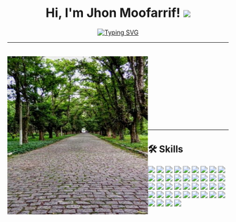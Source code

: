 <!-- title -->
<div>
<h1 align="center">
  Hi, I'm Jhon Moofarrif!
  <img src="https://media.giphy.com/media/hvRJCLFzcasrR4ia7z/giphy.gif" width="40">
</h1>
</div>

<!-- letters and views -->
<div>


  <p align="center">
   <a href="https://git.io/typing-svg">
    <img src="https://readme-typing-svg.demolab.com?font=Fira+Code&duration=4996&pause=1000&center=true&vCenter=true&lines=Frontend+JS+Developer;React+%7C+Angular+%7C+Microfronts;Always+keep+learning+new+things" alt="Typing SVG" />
   </a>
  </p>
</div>

<hr/>
<br/>

<!-- description -->
<div>
  <img align="left" height="360" src="./pic.jpeg" alt="Unfortunately I didn't find the author of the pic, feel to open a pull request if found" width="320" />
<br/>
<br/>
<br/>



</div>
<br/>
<br/>
<br/>
<br/>
<br/>
<br/>
<hr/>

## 🛠️ Skills

<p>
    <img  src="https://img.shields.io/badge/Keras-FF0000?style=for-the-badge&logo=keras&logoColor=white">
    <img  src="https://img.shields.io/badge/PyTorch-EE4C2C?style=for-the-badge&logo=pytorch&logoColor=white">
    <img  src="https://img.shields.io/badge/TensorFlow-FF6F00?style=for-the-badge&logo=tensorflow&logoColor=white">
    <img  src="https://img.shields.io/badge/PostgreSQL-316192?style=for-the-badge&logo=postgresql&logoColor=white"></a>
    <img  src="https://img.shields.io/badge/Oracle-F80000?style=for-the-badge&logo=Oracle&logoColor=white"></a>
    <img  src="https://img.shields.io/badge/SQLite-07405E?style=for-the-badge&logo=sqlite&logoColor=white"></a>
    <img  src="https://img.shields.io/badge/Figma-F24E1E?style=for-the-badge&logo=figma&logoColor=white"></a>
    <img  src="https://img.shields.io/badge/Angular-DD0031?style=for-the-badge&logo=angular&logoColor=white"></a>
    <img  src="https://img.shields.io/badge/Ant%20Design-1890FF?style=for-the-badge&logo=antdesign&logoColor=white"></a>
    <img  src="https://img.shields.io/badge/Apollo%20GraphQL-311C87?&style=for-the-badge&logo=Apollo%20GraphQL&logoColor=white"></a>
    <img  src="https://img.shields.io/badge/Babel-F9DC3E?style=for-the-badge&logo=babel&logoColor=white"></a>
    <img  src="https://img.shields.io/badge/Bootstrap-563D7C?style=for-the-badge&logo=bootstrap&logoColor=white"></a>
    <img  src="https://img.shields.io/badge/Chakra--UI-319795?style=for-the-badge&logo=chakra-ui&logoColor=white"></a>
    <img  src="https://img.shields.io/badge/conda-342B029.svg?&style=for-the-badge&logo=anaconda&logoColor=white"></a>
    <img  src="https://img.shields.io/badge/Expo-1B1F23?style=for-the-badge&logo=expo&logoColor=white"></a>
    <img  src="https://img.shields.io/badge/GraphQl-E10098?style=for-the-badge&logo=graphql&logoColor=white"></a>
    <img  src="https://img.shields.io/badge/Jest-C21325?style=for-the-badge&logo=jest&logoColor=white"></a>
    <img  src="https://img.shields.io/badge/Material%20UI-007FFF?style=for-the-badge&logo=mui&logoColor=white"></a>
    <img  src="https://img.shields.io/badge/npm-CB3837?style=for-the-badge&logo=npm&logoColor=white"></a>
    <img  src="https://img.shields.io/badge/OpenCV-27338e?style=for-the-badge&logo=OpenCV&logoColor=white"></a>
    <img  src="https://img.shields.io/badge/OpenCV-27338e?style=for-the-badge&logo=OpenCV&logoColor=white"></a>
    <img  src="https://img.shields.io/badge/React-20232A?style=for-the-badge&logo=react&logoColor=61DAFB"></a>
    <img  src="https://img.shields.io/badge/React-20232A?style=for-the-badge&logo=react&logoColor=61DAFB"></a>
    <img  src="https://img.shields.io/badge/Redux-593D88?style=for-the-badge&logo=redux&logoColor=white"></a>
    <img  src="https://img.shields.io/badge/Tailwind_CSS-38B2AC?style=for-the-badge&logo=tailwind-css&logoColor=white"></a>
    <img  src="https://img.shields.io/badge/Vite-B73BFE?style=for-the-badge&logo=vite&logoColor=FFD62E"></a>
    <img  src="https://img.shields.io/badge/Webpack-8DD6F9?style=for-the-badge&logo=Webpack&logoColor=white"></a>
    <img  src="https://img.shields.io/badge/Yarn-2C8EBB?style=for-the-badge&logo=yarn&logoColor=white"></a>
    <img  src="https://img.shields.io/badge/CSS3-1572B6?style=for-the-badge&logo=css3&logoColor=white"></a>
    <img  src="https://img.shields.io/badge/HTML5-E34F26?style=for-the-badge&logo=html5&logoColor=white"></a>
    <img  src="https://img.shields.io/badge/JavaScript-323330?style=for-the-badge&logo=javascript&logoColor=F7DF1E"></a>
    <img  src="https://img.shields.io/badge/Numpy-777BB4?style=for-the-badge&logo=numpy&logoColor=white"></a>
    <img  src="https://img.shields.io/badge/Pandas-2C2D72?style=for-the-badge&logo=pandas&logoColor=white"></a>
    <img  src="https://img.shields.io/badge/Pandas-2C2D72?style=for-the-badge&logo=pandas&logoColor=white"></a>
    <img  src="https://img.shields.io/badge/PLSQL-F80000?style=for-the-badge&logo=oracle&logoColor=black"></a>
    <img  src="https://img.shields.io/badge/Python-FFD43B?style=for-the-badge&logo=python&logoColor=blue"></a>
    <img  src="https://img.shields.io/badge/scikit_learn-F7931E?style=for-the-badge&logo=scikit-learn&logoColor=white"></a>
    <img  src="https://img.shields.io/badge/TypeScript-007ACC?style=for-the-badge&logo=typescript&logoColor=white"></a>
    <img  src="https://img.shields.io/badge/PyTorch-EE4C2C?style=for-the-badge&logo=PyTorch&logoColor=white"></a>
    <img  src="https://img.shields.io/badge/React_Native-20232A?style=for-the-badge&logo=react&logoColor=61DAFB"></a>

</p>
